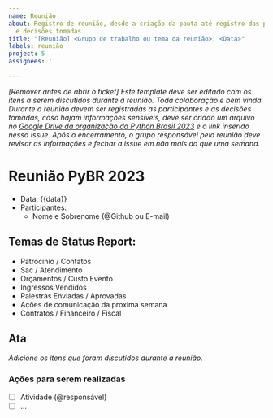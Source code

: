 ```yaml
---
name: Reunião
about: Registro de reunião, desde a criação da pauta até registro das participantes
  e decisões tomadas
title: "[Reunião] <Grupo de trabalho ou tema da reunião>: <Data>"
labels: reunião
project: 5
assignees: ''

---
```


_[Remover antes de abrir o ticket] Este template deve ser editado com os itens a serem discutidos durante a reunião. Toda colaboração é bem vinda. Durante a reunião devem ser registradas as participantes e as decisões tomadas, caso hajam informações sensíveis, deve ser criado um arquivo no [Google Drive da organização da Python Brasil 2023](https://drive.google.com/drive/u/1/folders/11wEYmnZYqLrcn3zjflO03xedyZtu61G1) e o link inserido nessa issue. Após o encerramento, o grupo responsável pela reunião deve revisar as informações e fechar a issue em não mais do que uma semana._

# Reunião PyBR 2023

- Data: {{data}}
- Participantes:
  - Nome e Sobrenome (@Github ou E-mail)

## Temas de Status Report:
  - Patrocinio / Contatos
  - Sac / Atendimento
  - Orçamentos / Custo Evento
  - Ingressos Vendidos
  - Palestras Enviadas / Aprovadas
  - Ações de comunicação da proxima semana
  - Contratos / Financeiro / Fiscal

## Ata

_Adicione os itens que foram discutidos durante a reunião._



### Ações para serem realizadas
- [ ] Atividade (@responsável)
- [ ] ...